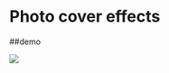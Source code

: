 # Photo cover effects

##demo

![](https://github.com/Tryfciu/frontend-microprojects/blob/master/photo-cover-effects/readme/demo.gif)